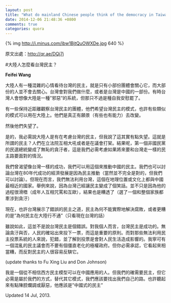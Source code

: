 ```yaml
---
layout: post
title: "What do mainland Chinese people think of the democracy in Taiwan?"
date: 2014-12-06 21:48:36 +0800
comments: true
categories: quora
---
```


{% img http://i.minus.com/ibw1BjtQuOWXDe.jpg 640 %}

原文出處：http://qr.ae/DQj7j

#大陸人怎麼看台灣民主？

**Feifei Wang**

<!---
Mainland Chinese people have a rather mixed feeling about the democracy in Taiwan, that is, for those small group of intellectuals who do feel something about it. Most people simply don’t care. What does Taiwan have to do with us, other than “they’re part of China”. While it is nice for the Taiwanese to imagine that mainland Chinese actually “envy” their system, it’s no more than a self-indulging illusion. 
-->

大陸人有一種混雜的心情看待台灣的民主，就是只有小部份團體會關心它，而大部份的人並不會去關心。台灣會對我們做什麼，或者是台灣是中國的一部份。有時台灣人會想像大陸是一種”邪惡”的系統，但那只不過是種自我安慰罷了。

<!---
There’re a certain group of people who kept a close watch on Taiwan democracy. They’re hoping that they might use Taiwan’s model and do something similar in Mainland China. These are the people who truly have the will (some even have the power) to change. 
-->
有一些保持近距離觀察台灣民主的團體，他們希望台灣民主的模式，也許有些類似的模式可以用在大陸上。他們是真正有願景（有些也有能力）去改變。

<!---
And how they’re disappointed. 
-->
然後他們失望了。

<!--more-->

<!--
Yes, if I have to say what mainland Chinese people think of democracy in Taiwan, I’d say it’s bitter disappointment. So this is what democracy is. People shouting with each other in Legislative Yuan, or having mob fights in congress. And look at the results, the first non-Kuomintang democratically elected president turn out to be a shameless embezzler… and this is what we get to look forward to if we do democracy the same way Taiwan does. 
-->
是的，我必需說大陸人是有在考慮台灣的民主，但我說了這其實有點失望。這就是所謂的民主？人們在立法院互相大吼或者是在議會打架。結果呢，第一個非國民黨的民選總統變成了無恥的貪汙者，這是我們必需考慮如果將來要和台灣走一樣的民主路要面對的情況。

<!--
We have hoped that with Taiwan’s success, we could use it as a strong argument for pushing democracy in China. We could even argue that Taiwan’s economic success during the 80s can be attribute to is democracy (which is, of course, completely not true, but we can argue that). But now, we can’t even use Taiwan, the closest in culture and situation as China, as an example. Because Taiwan had made democracy a laughingstock. Not only its process ridiculous (adult people cursing and get into physical fights), its results are also abysmal (electing a criminal with his entire family involved in embezzlement). 
-->
我們曾渴望像台灣一樣的成功，我們可以用這個來推動中國的民主。我們也可以討論台灣在80年代成功的經濟發展是因為民主推動（當然並不完全是對的，但我們可以討論）。但現在而言，我們無法利用台灣，這個在地理位置或文化上都與中國最相近的國家。舉例來說，因為台灣己經讓民主變成了個笑話。並不只是因為他的過程很滑䅾（成年人互相咒罵和互歐），結果也是糟透了（選了一個和整個家族都牽涉到貪汙）

<!--
Right now, Taiwan probably served as a cautious tale about how democracy could go wrong or how democracy doesn’t really solve the corruption, or the worst “how democracy doesn’t work for China”. (Just look at Taiwan, they say).
-->
現在，也許台灣展示了錯誤的民主之道，民主為何不能實際地解決腐敗，或者更糟的是”為何民主在大陸行不通”（只看現在台灣的話）

<!--
 However, that’s not to say Taiwan democracy is a failure. Personally, I think Taiwan democracy is a success. Embezzler or not, people did come out and casting their votes, and that is important on a principle level. And for people who’re not used to democratic voting system, it is crucial to let them make mistakes and realize “voting have consequences that would impact their own lives”. I’d be more than happy to have a messy democratic congress than a quiet orderly totalitarian one. But you have to admit, it looks pretty bad, and people who’re against democracy can easily dismiss it. 
-->
雖說如此，這並不是說台灣民主是個錯誤。對我個人而言，台灣民主是成功的。無論貪汙與否，人民的確站出來投下一票，而這是重要的原則。而對那些無法利用民主投票系統的人來說，犯錯，並了解到投票是會對人民生活造成影響的。我寧可有一個混亂的民主議會而不要有個僵直老化的極權政府。但你必需承認，它看起來相當糟，而反對民主的人很容易反騻它。

(update thanks to Fu Xing Liu and Don Johnson)
<!--
I for one never believe western model of democracy could work in China. We do need democracy but it should be on our own term, and instead of following other people’s model, we should find out own way. As cliche and evil as it might sound, it should be a “Chinese style democracy”.
-->
我是一個從不相信西方民主模型可以在中國應用的人。但我們的確需要民主，但它必需是屬於我們的方式，替代其它模式，我們應該要找出我們自己的路。也許聽起來有點陳腔爛調或厭惡，他應該是”中國式的民主”

Updated 14 Jul, 2013.
